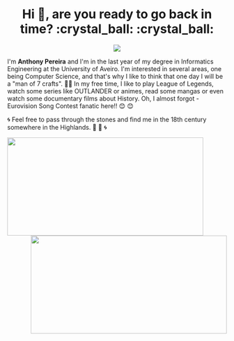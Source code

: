 
<h1 align="center">Hi 👋, are you ready to go back in time? :crystal_ball: :crystal_ball: </h1>
<p align ="center">
<img src="https://i.pinimg.com/originals/eb/2a/59/eb2a5935fae22564f355369f63b2f0bc.gif">
 </p>

I'm **Anthony Pereira** and I'm in the last year of my degree in Informatics Engineering at the University of Aveiro.
I'm interested in several areas, one being Computer Science, and that's why I like to think that one day I will be a "man of 7 crafts". :muscle::muscle:
In my free time, I like to play League of Legends, watch some series like OUTLANDER or animes, read some mangas or even watch some documentary films about History.
Oh, I almost forgot - Eurovision Song Contest fanatic here!! :blush: :blush:


:cyclone: Feel free to pass through the stones and find me in the 18th century somewhere in the Highlands. :sunrise_over_mountains: :sunrise_over_mountains: :cyclone:
<p align = "center">
<img align="left" width="450" height="225" src="https://64.media.tumblr.com/d250258ae97f5a52b41f099ad8ac30d6/8b297cb5193a180f-98/s540x810/4ab20a17ad23a0b9919efd7053b0ffcacff11825.gifv">
<img align="right" width="450" height="225" src="https://64.media.tumblr.com/4f71bf02d563e7b0be5e521ec34d7ad9/8b297cb5193a180f-0f/s500x750/1f7b85dcf18c70cfd53b6344697d2872f60db61a.gifv">
 </p>

<!--
**Anth0nyPereira/Anth0nyPereira** is a ✨ _special_ ✨ repository because its `README.md` (this file) appears on your GitHub profile.

Here are some ideas to get you started:

- 🔭 I’m currently working on ...
- 🌱 I’m currently learning ...
- 👯 I’m looking to collaborate on ...
- 🤔 I’m looking for help with ...
- 💬 Ask me about ...
- 📫 How to reach me: ...
- 😄 Pronouns: ...
- ⚡ Fun fact: ...
-->
